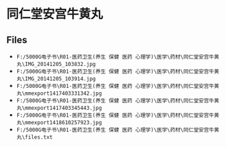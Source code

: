 # 同仁堂安宫牛黄丸

## Files

- `F:/5000G电子书\R01-医药卫生(养生 保健 医药 心理学)\医学\药材\同仁堂安宫牛黄丸\IMG_20141205_103832.jpg`
- `F:/5000G电子书\R01-医药卫生(养生 保健 医药 心理学)\医学\药材\同仁堂安宫牛黄丸\IMG_20141205_103914.jpg`
- `F:/5000G电子书\R01-医药卫生(养生 保健 医药 心理学)\医学\药材\同仁堂安宫牛黄丸\mmexport1417403331342.jpg`
- `F:/5000G电子书\R01-医药卫生(养生 保健 医药 心理学)\医学\药材\同仁堂安宫牛黄丸\mmexport1417403345443.jpg`
- `F:/5000G电子书\R01-医药卫生(养生 保健 医药 心理学)\医学\药材\同仁堂安宫牛黄丸\mmexport1418610257923.jpg`
- `F:/5000G电子书\R01-医药卫生(养生 保健 医药 心理学)\医学\药材\同仁堂安宫牛黄丸\files.txt`
